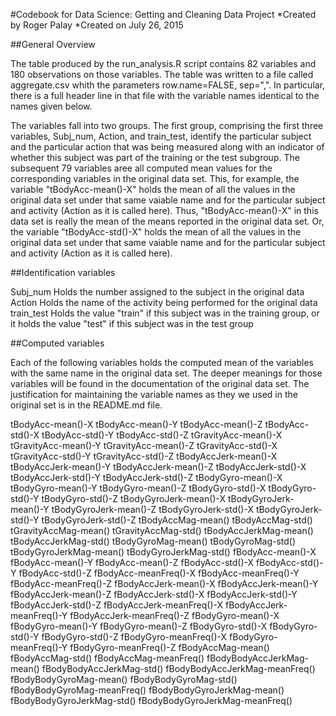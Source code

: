#Codebook for Data Science: Getting and Cleaning Data Project
*Created by Roger Palay
*Created on July 26, 2015

##General Overview

The table produced by the run_analysis.R script contains 82 variables
and 180 observations on those variables.  The table was written to 
a file called aggregate.csv whith the parameters row.name=FALSE, sep=",".
In particular, there is a full header line in that file with the
variable names identical to the names given below.

The variables fall into two groups.  The first group, comprising the first three
variables, Subj_num, Action, and train_test, identify the particular subject and
the particular action that was being measured along with an indicator of whether
this subject was part of the training or the test subgroup.  The subsequent 79
variables aree all computed mean values for the corresponding variables in the
original data set.  This, for example, the variable "tBodyAcc-mean()-X" holds the 
mean of all the values in the original data set under that same vaiable name and
for the particular subject and activity (Action as it is called here). Thus, 
"tBodyAcc-mean()-X" in this data set is really the mean of the means reported in the
original data set.  Or, the
variable "tBodyAcc-std()-X" holds the mean of all the values in the original data 
set under that same vaiable name and
for the particular subject and activity (Action as it is called here).

##Identification variables

Subj_num
  Holds the number assigned to the subject in the original data
Action
  Holds the name of the activity being performed for the original data
train_test
  Holds the value "train" if this subject was in the training group, or it
  holds the value "test" if this subject was in the test group
  

##Computed variables


Each of the following variables holds the computed mean of the variables 
with the same name in the original data set.  The deeper meanings for those
variables will be found in the documentation of the original data set.
The justification for maintaining the variable names as they we used
in the original set is in the README.md file.

tBodyAcc-mean()-X
tBodyAcc-mean()-Y
tBodyAcc-mean()-Z
tBodyAcc-std()-X
tBodyAcc-std()-Y
tBodyAcc-std()-Z
tGravityAcc-mean()-X
tGravityAcc-mean()-Y
tGravityAcc-mean()-Z
tGravityAcc-std()-X
tGravityAcc-std()-Y
tGravityAcc-std()-Z
tBodyAccJerk-mean()-X
tBodyAccJerk-mean()-Y
tBodyAccJerk-mean()-Z
tBodyAccJerk-std()-X
tBodyAccJerk-std()-Y
tBodyAccJerk-std()-Z
tBodyGyro-mean()-X
tBodyGyro-mean()-Y
tBodyGyro-mean()-Z
tBodyGyro-std()-X
tBodyGyro-std()-Y
tBodyGyro-std()-Z
tBodyGyroJerk-mean()-X
tBodyGyroJerk-mean()-Y
tBodyGyroJerk-mean()-Z
tBodyGyroJerk-std()-X
tBodyGyroJerk-std()-Y
tBodyGyroJerk-std()-Z
tBodyAccMag-mean()
tBodyAccMag-std()
tGravityAccMag-mean()
tGravityAccMag-std()
tBodyAccJerkMag-mean()
tBodyAccJerkMag-std()
tBodyGyroMag-mean()
tBodyGyroMag-std()
tBodyGyroJerkMag-mean()
tBodyGyroJerkMag-std()
fBodyAcc-mean()-X
fBodyAcc-mean()-Y
fBodyAcc-mean()-Z
fBodyAcc-std()-X
fBodyAcc-std()-Y
fBodyAcc-std()-Z
fBodyAcc-meanFreq()-X
fBodyAcc-meanFreq()-Y
fBodyAcc-meanFreq()-Z
fBodyAccJerk-mean()-X
fBodyAccJerk-mean()-Y
fBodyAccJerk-mean()-Z
fBodyAccJerk-std()-X
fBodyAccJerk-std()-Y
fBodyAccJerk-std()-Z
fBodyAccJerk-meanFreq()-X
fBodyAccJerk-meanFreq()-Y
fBodyAccJerk-meanFreq()-Z
fBodyGyro-mean()-X
fBodyGyro-mean()-Y
fBodyGyro-mean()-Z
fBodyGyro-std()-X
fBodyGyro-std()-Y
fBodyGyro-std()-Z
fBodyGyro-meanFreq()-X
fBodyGyro-meanFreq()-Y
fBodyGyro-meanFreq()-Z
fBodyAccMag-mean()
fBodyAccMag-std()
fBodyAccMag-meanFreq()
fBodyBodyAccJerkMag-mean()
fBodyBodyAccJerkMag-std()
fBodyBodyAccJerkMag-meanFreq()
fBodyBodyGyroMag-mean()
fBodyBodyGyroMag-std()
fBodyBodyGyroMag-meanFreq()
fBodyBodyGyroJerkMag-mean()
fBodyBodyGyroJerkMag-std()
fBodyBodyGyroJerkMag-meanFreq()
